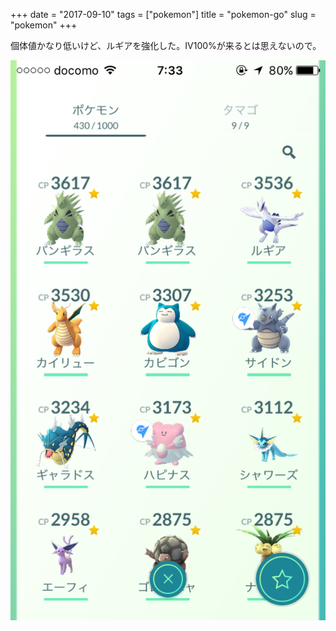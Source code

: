 +++
date = "2017-09-10"
tags = ["pokemon"]
title = "pokemon-go"
slug = "pokemon"
+++

個体値かなり低いけど、ルギアを強化した。IV100%が来るとは思えないので。

![](https://raw.githubusercontent.com/mba-hack/images/master/pokemongo_2017-09-01.png)
